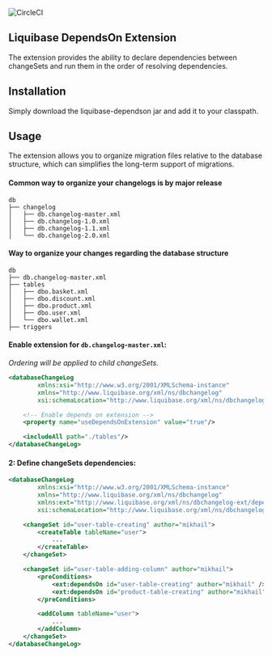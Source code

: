 ![CircleCI](https://circleci.com/gh/klishevskyi/liquibase-dependson.svg?style=svg&circle-token=07929ff755e3cae447b8703839ee5f7832bb6a60)

Liquibase DependsOn Extension
-----------------------------
The extension provides the ability to declare dependencies between changeSets 
and run them in the order of resolving dependencies.

Installation
------------
Simply download the liquibase-dependson jar and add it to your classpath.

Usage
-------
The extension allows you to organize migration files relative to the database structure, which can simplifies the long-term support of migrations.

#### Common way to organize your changelogs is by major release 
```
db
├── changelog
│   ├── db.changelog-master.xml
│   ├── db.changelog-1.0.xml
│   ├── db.changelog-1.1.xml
│   └── db.changelog-2.0.xml
```

#### Way to organize your changes regarding the database structure
```
db
├── db.changelog-master.xml
├── tables
│   ├── dbo.basket.xml
│   ├── dbo.discount.xml
│   ├── dbo.product.xml
│   ├── dbo.user.xml
│   └── dbo.wallet.xml
├── triggers
```

#### Enable extension for `db.changelog-master.xml`:
_Ordering will be applied to child changeSets._

```xml
<databaseChangeLog
        xmlns:xsi="http://www.w3.org/2001/XMLSchema-instance"
        xmlns="http://www.liquibase.org/xml/ns/dbchangelog"
        xsi:schemaLocation="http://www.liquibase.org/xml/ns/dbchangelog http://www.liquibase.org/xml/ns/dbchangelog/dbchangelog-3.7.xsd">

    <!-- Enable depends on extension -->
    <property name="useDependsOnExtension" value="true"/>

    <includeAll path="./tables"/>
</databaseChangeLog>
```

#### 2: Define changeSets dependencies:
```xml
<databaseChangeLog
        xmlns:xsi="http://www.w3.org/2001/XMLSchema-instance"
        xmlns="http://www.liquibase.org/xml/ns/dbchangelog"
        xmlns:ext="http://www.liquibase.org/xml/ns/dbchangelog-ext/dependsOn"
        xsi:schemaLocation="http://www.liquibase.org/xml/ns/dbchangelog http://www.liquibase.org/xml/ns/dbchangelog/dbchangelog-3.7.xsd">

    <changeSet id="user-table-creating" author="mikhail">
        <createTable tableName="user">
            ...
        </createTable>
    </changeSet>

    <changeSet id="user-table-adding-column" author="mikhail">
        <preConditions>
            <ext:dependsOn id="user-table-creating" author="mikhail" />
            <ext:dependsOn id="product-table-creating" author="mikhail" changeLogFile="dbo.product.xml"/>
        </preConditions>

        <addColumn tableName="user">
            ...
        </addColumn>
    </changeSet>
</databaseChangeLog>

```